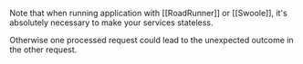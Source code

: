 Note that when running application with [[RoadRunner]] or [[Swoole]], it's absolutely necessary to make your services stateless. 

Otherwise one processed request could lead to the unexpected outcome in the other request.


